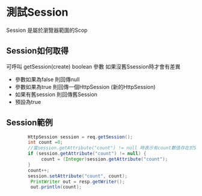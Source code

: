# 測試Session
Session 是屬於瀏覽器範圍的Scop
## Session如何取得
可呼叫 getSession(create) boolean 參數 如果沒舊Ssession時才會有差異
* 參數如果為false 則回傳null
* 參數如果為true 則回傳一個HttpSession (新的HttpSession)
* 如果有舊session 則回傳舊Session
* 預設為true
## Session範例
```java
		HttpSession session = req.getSession();
		int count =0;		
		//當session.getAttribute("count") != null 時表示有count數值存在於Session
		if (session.getAttribute("count") != null) {
			 count = (Integer)session.getAttribute("count");
		}		
		count++;
		session.setAttribute("count", count);
	     PrintWriter out = resp.getWriter();
	     out.println(count);
		

```
